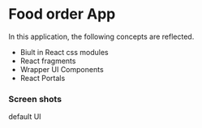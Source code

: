 # Food order App


In this application, the following concepts are reflected.

- Biult in React css modules 
- React fragments
- Wrapper UI Components
- React Portals

### Screen shots

default UI


